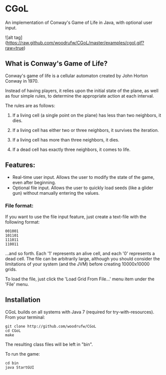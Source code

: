 CGoL
======

An implementation of Conway's Game of Life in Java, with optional user input.

![alt tag] (https://raw.github.com/woodrufw/CGoL/master/examples/cgol.gif?raw=true)


## What is Conway's Game of Life?
Conway's game of life is a cellular automaton created by John Horton Conway in 1970.

Instead of having players, it relies upon the initial state of the plane, as well as four simple rules, to determine the appropriate action at each interval.

The rules are as follows:

1. If a living cell (a single point on the plane) has less than two neighbors, it dies.

2. If a living cell has either two or three neighbors, it survives the iteration.

3. If a living cell has more than three neighbors, it dies.

4. If a dead cell has exactly three neighbors, it comes to life.

## Features:
+ Real-time user input. Allows the user to modify the state of the game, even after beginning.
+ Optional file input. Allows the user to quickly load seeds (like a glider gun) without manually entering the values.

### File format:
If you want to use the file input feature, just create a text-file with the following format:

```
001001
101101
111011
110011
```
...and so forth. Each '1' represents an alive cell, and each '0' represents a dead cell. 
The file can be arbitrarily large, although you should consider the limitations of your system (and the JVM) before creating 10000x10000 grids.

To load the file, just click the 'Load Grid From File...' menu item under the 'File' menu.

## Installation
CGoL builds on all systems with Java 7 (required for try-with-resources).
From your terminal:

```
git clone http://github.com/woodrufw/CGoL
cd CGoL
make
```

The resulting class files will be left in "bin".

To run the game:

```
cd bin
java StartGUI
```